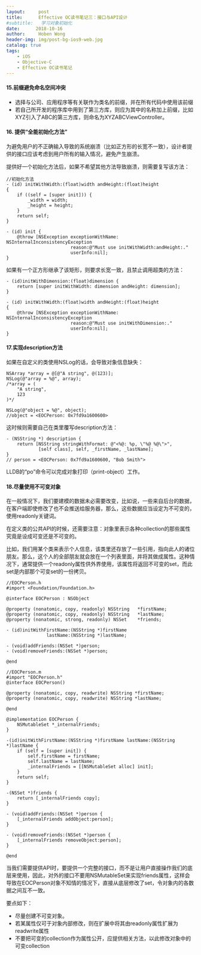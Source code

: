 ```yaml
---
layout:     post
title:      Effective OC读书笔记三：接口与API设计
#subtitle:   学习对象初始化
date:      2018-10-16
author:     Hoben Wong
header-img: img/post-bg-ios9-web.jpg
catalog: true
tags:
    - iOS
    - Objective-C
    - Effective OC读书笔记
---
```

#### 15.前缀避免命名空间冲突
- 选择与公司、应用程序等有关联作为类名的前缀，并在所有代码中使用该前缀
- 若自己所开发的程序库中用到了第三方库，则应为其中的名称加上前缀，比如XYZ引入了ABC的第三方库，则命名为XYZABCViewController。

#### 16. 提供“全能初始化方法”
为避免用户的不正确输入导致的系统崩溃（比如正方形的长宽不一致），设计者提供的接口应该考虑到用户所有的输入情况，避免产生崩溃。

提供好一个初始化方法后，如果不希望其他方法导致崩溃，则需要复写该方法：
```
//初始化方法
- (id) initWithWidth:(float)width andHeight:(float)height
{
    if ((self = [super init])) {
        _width = width;
        _height = height;
    }
    return self;
}

- (id) init {
    @throw [NSException exceptionWithName: NSInternalInconsistencyException
                        reason:@"Must use initWithWidth:andHeight:."
                        userInfo:nil];
}
```
如果有一个正方形继承了该矩形，则要求长宽一致，且禁止调用超类的方法：
```
- (id)initWithDimension:(float)dimension {
    return [super initWithWidth: dimension andHeight: dimension];
}

- (id) initWithWidth:(float)width andHeight:(float)height
{
    @throw [NSException exceptionWithName: NSInternalInconsistencyException
                        reason:@"Must use initWithDimension:."
                        userInfo:nil];
}
```

#### 17.实现description方法
如果在自定义的类使用NSLog的话，会导致对象信息缺失：
```
NSArray *array = @[@"A string", @(123)];
NSLog(@"array = %@", array);
/*array = (
    "A string",
    123
)*/

NSLog(@"object = %@", object);
//object = <EOCPerson: 0x7fd9a1600600>
```
这时候则需要自己在类里覆写description方法：
```
- (NSString *) description {
    return [NSString stringWithFormat: @"<%@: %p, \"%@ %@\">", 
            [self class], self, _firstName, _lastName];
}
// person = <EOCPerson: 0x7fd9a1600600, "Bob Smith">
```
LLDB的“po”命令可以完成对象打印（print-object）工作。

#### 18.尽量使用不可变对象
在一般情况下，我们要建模的数据未必需要改变，比如说，一些来自后台的数据，在客户端即使修改了也不会推送给服务器，那么，这些数据应当设定为不可变的，使用readonly关键词。

在定义类的公共API的时候，还需要注意：对象里表示各种collection的那些属性究竟是设成可变还是不可变的。

比如，我们用某个类来表示个人信息，该类里还存放了一些引用，指向此人的诸位朋友。那么，这个人的全部朋友就会放在一个列表里面，并将其做成属性。这种情况下，通常提供一个readonly属性供外界使用，该属性将返回不可变的set，而此set是内部那个可变set的一份拷贝。
```
//EOCPerson.h
#import <Foundation/Foundation.h>

@interface EOCPerson : NSObject

@property (nonatomic, copy, readonly) NSString   *firstName;
@property (nonatomic, copy, readonly) NSString   *lastName;
@property (nonatomic, strong, readonly) NSSet    *friends;

- (id)initWithFirstName:(NSString *)firstName
               lastName:(NSString *)lastName;

- (void)addFriends:(NSSet *)person;
- (void)removeFriends:(NSSet *)person;

@end
```
```
//EOCPerson.m
#import "EOCPerson.h"
@interface EOCPerson()

@property (nonatomic, copy, readwrite) NSString *firstName;
@property (nonatomic, copy, readwrite) NSString *lastName;

@end

@implementation EOCPerson {
    NSMutableSet *_internalFriends;
}

-(id)initWithFirstName:(NSString *)firstName lastName:(NSString *)lastName {
    if (self = [super init]) {
        self.firstName = firstName;
        self.lastName = lastName;
        _internalFriends = [[NSMutableSet alloc] init];
    }
    return self;
}

-(NSSet *)friends {
    return [_internalFriends copy];
}

- (void)addFriends:(NSSet *)person {
    [_internalFriends addObject:person];
}

- (void)removeFriends:(NSSet *)person {
    [_internalFriends removeObject:person];
}

@end
```
当我们需要提供API时，要提供一个完整的接口，而不是让用户直接操作我们的底层来使用，因此，对外的接口不要用NSMutableSet来实现friends属性，这样会导致在EOCPerson对象不知情的情况下，直接从底层修改了set，令对象内的各数据之间互不一致。

要点如下：
- 尽量创建不可变对象。
- 若某属性仅可于对象内部修改，则在扩展中将其由readonly属性扩展为readwrite属性
- 不要把可变的collection作为属性公开，应提供相关方法，以此修改对象中的可变collection

